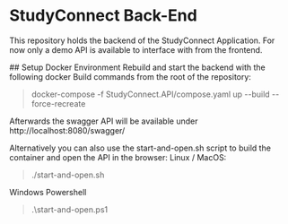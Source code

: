 # StudyConnect Back-End
This repository holds the backend of the StudyConnect Application.
For now only a demo API is available to interface with from the frontend.

## Setup Docker Environment
Rebuild and start the backend with the following docker Build commands from the root of the repository:
> docker-compose -f StudyConnect.API/compose.yaml up --build --force-recreate

Afterwards the swagger API will be available under http://localhost:8080/swagger/

Alternatively you can also use the start-and-open.sh script to build the container and open the API in the browser:
Linux / MacOS:
> ./start-and-open.sh

Windows Powershell
> .\start-and-open.ps1

